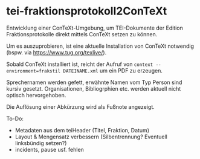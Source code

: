 # tei-fraktionsprotokoll2ConTeXt
Entwicklung einer ConTeXt-Umgebung, um TEI-Dokumente der Edition Fraktionsprotokolle direkt mittels ConTeXt setzen zu können.

Um es auszuprobieren, ist eine aktuelle Installation von ConTeXt notwendig (bspw. via https://www.tug.org/texlive/).

Sobald ConTeXt installiert ist, reicht der Aufruf von `context --environment=frakstil DATEINAME.xml` um ein PDF zu erzeugen.

Sprechernamen werden gefett, erwähnte Namen vom Typ Person sind kursiv gesetzt. Organisationen, Bibliogrphien etc. werden aktuell nicht optisch hervorgehoben.

Die Auflösung einer Abkürzung wird als Fußnote angezeigt.



To-Do:
- Metadaten aus dem teiHeader (Titel, Fraktion, Datum)
- Layout & Mengensatz verbessern (Silbentrennung? Eventuell linksbündig setzen?)
- incidents, pause usf. fehlen

  

